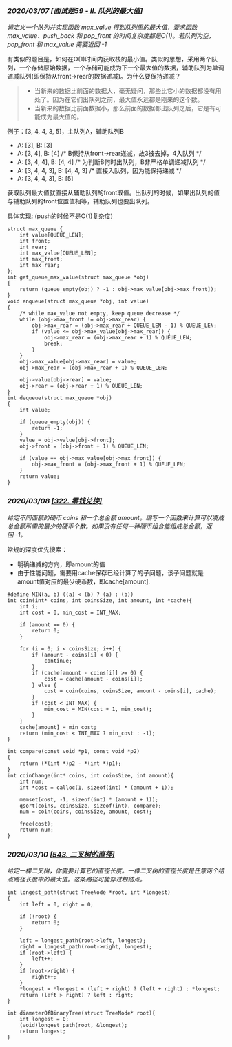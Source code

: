 ### *2020/03/07 [\[面试题59 - II. 队列的最大值\]](https://leetcode-cn.com/problems/dui-lie-de-zui-da-zhi-lcof/)*

*请定义一个队列并实现函数 max_value 得到队列里的最大值，要求函数max_value、push_back 和 pop_front 的时间复杂度都是O(1)。若队列为空，pop_front 和 max_value 需要返回 -1*

有类似的题目是，如何在O(1)时间内获取栈的最小值。类似的思想，采用两个队列，一个存储原始数据，一个存储可能成为下一个最大值的数据，辅助队列为单调递减队列(即保持从front->rear的数据递减)。为什么要保持递减？
> * 当新来的数据比前面的数据大，毫无疑问，那些比它小的数据都没有用处了。因为在它们出队列之前，最大值永远都是刚来的这个数。  
> * 当新来的数据比前面数据小，那么前面的数据都出队列之后，它是有可能成为最大值的。

例子：[3, 4, 4, 3, 5]，主队列A，辅助队列B  
* A: [3], B: [3]
* A: [3, 4], B: [4] /\* B保持从front->rear递减，故3被去掉，4入队列 \*/
* A: [3, 4, 4], B: [4, 4] /\* 为判断B何时出队列，B非严格单调递减队列 \*/
* A: [3, 4, 4, 3], B: [4, 4, 3] /\* 直接入队列，因为能保持递减 \*/
* A: [3, 4, 4, 3], B: [5]

获取队列最大值就直接从辅助队列的front取值。出队列的时候，如果出队列的值与辅助队列的front位置值相等，辅助队列也要出队列。

具体实现: (push的时候不是O(1)复杂度)

```
struct max_queue {
    int value[QUEUE_LEN];
    int front;
    int rear;
    int max_value[QUEUE_LEN];
    int max_front;
    int max_rear;
};
int get_queue_max_value(struct max_queue *obj)
{
    return (queue_empty(obj) ? -1 : obj->max_value[obj->max_front]);
}
void enqueue(struct max_queue *obj, int value)
{
    /* while max_value not empty, keep queue decrease */
    while (obj->max_front != obj->max_rear) {
        obj->max_rear = (obj->max_rear + QUEUE_LEN - 1) % QUEUE_LEN;
        if (value <= obj->max_value[obj->max_rear]) {
            obj->max_rear = (obj->max_rear + 1) % QUEUE_LEN;
            break;
        }
    }
    obj->max_value[obj->max_rear] = value;
    obj->max_rear = (obj->max_rear + 1) % QUEUE_LEN;

    obj->value[obj->rear] = value;
    obj->rear = (obj->rear + 1) % QUEUE_LEN;
}
int dequeue(struct max_queue *obj)
{
    int value;

    if (queue_empty(obj)) {
        return -1;
    }
    value = obj->value[obj->front];
    obj->front = (obj->front + 1) % QUEUE_LEN;

    if (value == obj->max_value[obj->max_front]) {
        obj->max_front = (obj->max_front + 1) % QUEUE_LEN;
    }
    return value;
}
```

### *2020/03/08 [\[322. 零钱兑换\]](https://leetcode-cn.com/problems/coin-change/)*
*给定不同面额的硬币 coins 和一个总金额 amount。编写一个函数来计算可以凑成总金额所需的最少的硬币个数。如果没有任何一种硬币组合能组成总金额，返回 -1。*

常规的深度优先搜索：
* 明确递减的方向，即amount的值
* 由于性能问题，需要用cache保存已经计算了的子问题，该子问题就是amount值对应的最少硬币数，即cache[amount].

```
#define MIN(a, b) ((a) < (b) ? (a) : (b))
int coin(int* coins, int coinsSize, int amount, int *cache){
    int i;
    int cost = 0, min_cost = INT_MAX;

    if (amount == 0) {
        return 0;
    }

    for (i = 0; i < coinsSize; i++) {
        if (amount - coins[i] < 0) {
            continue;
        }
        if (cache[amount - coins[i]] >= 0) {
            cost = cache[amount - coins[i]];
        } else {
            cost = coin(coins, coinsSize, amount - coins[i], cache);
        }
        if (cost < INT_MAX) {
            min_cost = MIN(cost + 1, min_cost);
        }
    }
    cache[amount] = min_cost;
    return (min_cost < INT_MAX ? min_cost : -1);
}

int compare(const void *p1, const void *p2)
{
    return (*(int *)p2 - *(int *)p1);
}
int coinChange(int* coins, int coinsSize, int amount){
    int num;
    int *cost = calloc(1, sizeof(int) * (amount + 1));

    memset(cost, -1, sizeof(int) * (amount + 1));
    qsort(coins, coinsSize, sizeof(int), compare);
    num = coin(coins, coinsSize, amount, cost);

    free(cost);
    return num;
}
```

### *2020/03/10 [\[543. 二叉树的直径\]](https://leetcode-cn.com/problems/diameter-of-binary-tree/)*
*给定一棵二叉树，你需要计算它的直径长度。一棵二叉树的直径长度是任意两个结点路径长度中的最大值。这条路径可能穿过根结点。*

```
int longest_path(struct TreeNode *root, int *longest)
{
    int left = 0, right = 0;

    if (!root) {
        return 0;
    }

    left = longest_path(root->left, longest);
    right = longest_path(root->right, longest);
    if (root->left) {
        left++;
    }
    if (root->right) {
        right++;
    }
    *longest = *longest < (left + right) ? (left + right) : *longest;
    return (left > right) ? left : right;
}

int diameterOfBinaryTree(struct TreeNode* root){
    int longest = 0;
    (void)longest_path(root, &longest);
    return longest;
}
```